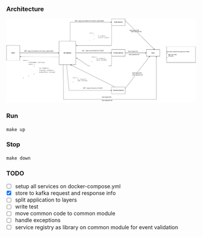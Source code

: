 ### Architecture

![arch](docs/images/arch.jpg)

### Run

```make up```

### Stop

```make down```

### TODO

- [ ] setup all services on docker-compose.yml
- [x] store to kafka request and response info
- [ ] split application to layers
- [ ] write test
- [ ] move common code to common module
- [ ] handle exceptions
- [ ] service registry as library on common module for event validation
